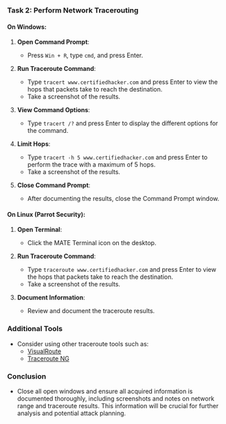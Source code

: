 ### Task 2: Perform Network Tracerouting
#### On Windows:
1. **Open Command Prompt**:
   - Press `Win + R`, type `cmd`, and press Enter.

2. **Run Traceroute Command**:
   - Type `tracert www.certifiedhacker.com` and press Enter to view the hops that packets take to reach the destination.
   - Take a screenshot of the results.

3. **View Command Options**:
   - Type `tracert /?` and press Enter to display the different options for the command.

4. **Limit Hops**:
   - Type `tracert -h 5 www.certifiedhacker.com` and press Enter to perform the trace with a maximum of 5 hops.
   - Take a screenshot of the results.

5. **Close Command Prompt**:
   - After documenting the results, close the Command Prompt window.

#### On Linux (Parrot Security):
1. **Open Terminal**:
   - Click the MATE Terminal icon on the desktop.

2. **Run Traceroute Command**:
   - Type `traceroute www.certifiedhacker.com` and press Enter to view the hops that packets take to reach the destination.
   - Take a screenshot of the results.

3. **Document Information**:
   - Review and document the traceroute results.

### Additional Tools
- Consider using other traceroute tools such as:
  - [VisualRoute](http://www.visualroute.com)
  - [Traceroute NG](https://www.solarwinds.com)

### Conclusion
- Close all open windows and ensure all acquired information is documented thoroughly, including screenshots and notes on network range and traceroute results. This information will be crucial for further analysis and potential attack planning.